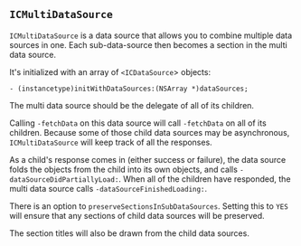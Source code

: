 ## `ICMultiDataSource`

`ICMultiDataSource` is a data source that allows you to combine multiple data sources in one. Each sub-data-source then becomes a section in the multi data source.

It's initialized with an array of `<ICDataSource`> objects:

	- (instancetype)initWithDataSources:(NSArray *)dataSources;

The multi data source should be the delegate of all of its children.

Calling `-fetchData` on this data source will call `-fetchData` on all of its children. Because some of those child data sources may be asynchronous, `ICMultiDataSource` will keep track of all the responses.

As a child's response comes in (either success or failure), the data source folds the objects from the child into its own objects, and calls `-dataSourceDidPartiallyLoad:`. When all of the children have responded, the multi data source calls `-dataSourceFinishedLoading:`.

There is an option to `preserveSectionsInSubDataSources`. Setting this to `YES` will ensure that any sections of child data sources will be preserved.

The section titles will also be drawn from the child data sources. 